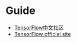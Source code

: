 # Guide
* [TensorFlow中文社区](http://www.tensorfly.cn/tfdoc/get_started/basic_usage.html)
* [TensorFlow official site](https://www.tensorflow.org)